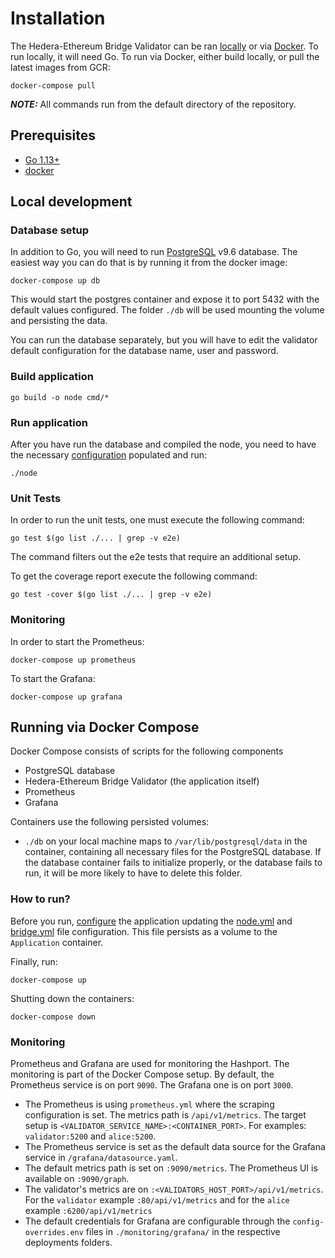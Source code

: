 # Installation

The Hedera-Ethereum Bridge Validator can be ran [locally](#local-development) or via [Docker](#running-via-docker-compose).
To run locally, it will need Go. To run via Docker, either build locally, or pull the latest images from GCR:

```
docker-compose pull
```

**_NOTE:_** All commands run from the default directory of the repository.

## Prerequisites
- [Go 1.13+](https://golang.org/doc/install)
- [docker](https://docs.docker.com/install/)

## Local development

### Database setup

In addition to Go, you will need to run [PostgreSQL](https://postgresql.org) v9.6 database. The easiest way you can do that is by running it from the docker image:

```shell
docker-compose up db
```

This would start the postgres container and expose it to port 5432 with the default values configured.
The folder `./db` will be used mounting the volume and persisting the data.

You can run the database separately, but you will have to edit the validator default configuration for the database name, user and password.

### Build application

```shell
go build -o node cmd/*
```

### Run application

After you have run the database and compiled the node, you need to have the necessary [configuration](configuration.md) populated and run:
```shell
./node
```

### Unit Tests
In order to run the unit tests, one must execute the following command:
```shell
go test $(go list ./... | grep -v e2e)
```
The command filters out the e2e tests that require an additional setup.

To get the coverage report execute the following command:
```shell
go test -cover $(go list ./... | grep -v e2e)
```

### Monitoring
In order to start the Prometheus:
```shell
docker-compose up prometheus
```
To start the Grafana:
```shell
docker-compose up grafana
```
## Running via Docker Compose

Docker Compose consists of scripts for the following components
 - PostgreSQL database
 - Hedera-Ethereum Bridge Validator (the application itself)
 - Prometheus
 - Grafana
 
Containers use the following persisted volumes:
 - `./db` on your local machine maps to `/var/lib/postgresql/data` in the container, containing all necessary files
   for the PostgreSQL database. If the database container fails to initialize properly, or the database fails to run,
   it will be more likely to have to delete this folder. 

### How to run?

Before you run, [configure](configuration.md) the application updating the [node.yml](../node.yml) and [bridge.yml](../bridge.yml) file configuration. 
This file persists as a volume to the `Application` container.

Finally, run:
```shell
docker-compose up
```

Shutting down the containers:
```shell
docker-compose down
```

### Monitoring
Prometheus and Grafana are used for monitoring the Hashport. The monitoring is part of the Docker Compose setup.
By default, the Prometheus service is on port `9090`. The Grafana one is on port `3000`.
- The Prometheus is using `prometheus.yml` where the scraping configuration is set. The metrics path is `/api/v1/metrics`.
  The target setup is `<VALIDATOR_SERVICE_NAME>:<CONTAINER_PORT>`. For examples: `validator:5200` and `alice:5200`.
- The Prometheus service is set as the default data source for the Grafana service in `/grafana/datasource.yaml`.
- The default metrics path is set on `:9090/metrics`. The Prometheus UI is available on `:9090/graph`.
- The validator's metrics are on `:<VALIDATORS_HOST_PORT>/api/v1/metrics`.
For the `validator` example `:80/api/v1/metrics` and for the `alice` example `:6200/api/v1/metrics`
- The default credentials for Grafana are configurable through the `config-overrides.env` files in `./monitoring/grafana/` in the respective deployments folders.